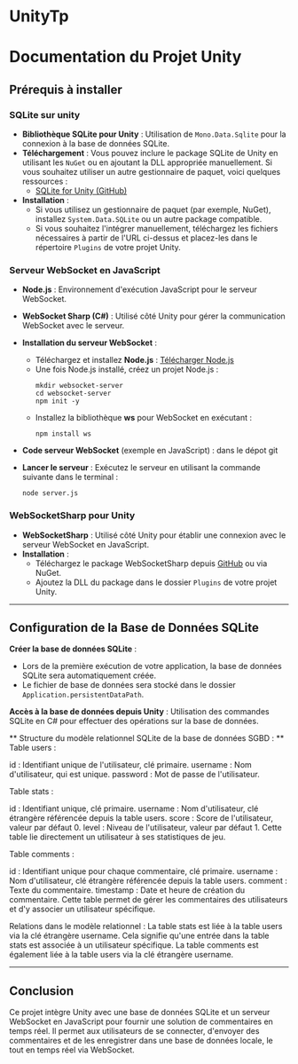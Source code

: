 # UnityTp


# Documentation du Projet Unity

## **Prérequis à installer**

### **SQLite sur unity**
   - **Bibliothèque SQLite pour Unity** : Utilisation de `Mono.Data.Sqlite` pour la connexion à la base de données SQLite.
   - **Téléchargement** : Vous pouvez inclure le package SQLite de Unity en utilisant les `NuGet` ou en ajoutant la DLL appropriée manuellement. Si vous souhaitez utiliser un autre gestionnaire de paquet, voici quelques ressources :
     - [SQLite for Unity (GitHub)](https://github.com/artyom-mirzoyan/sqlite-unity)
   - **Installation** :
     - Si vous utilisez un gestionnaire de paquet (par exemple, NuGet), installez `System.Data.SQLite` ou un autre package compatible.
     - Si vous souhaitez l'intégrer manuellement, téléchargez les fichiers nécessaires à partir de l'URL ci-dessus et placez-les dans le répertoire `Plugins` de votre projet Unity.

### **Serveur WebSocket en JavaScript**
   - **Node.js** : Environnement d'exécution JavaScript pour le serveur WebSocket.
   - **WebSocket Sharp (C#)** : Utilisé côté Unity pour gérer la communication WebSocket avec le serveur.
   - **Installation du serveur WebSocket** :
     - Téléchargez et installez **Node.js** : [Télécharger Node.js](https://nodejs.org/)
     - Une fois Node.js installé, créez un projet Node.js :
       ```
       mkdir websocket-server
       cd websocket-server
       npm init -y
       ```
     - Installez la bibliothèque **ws** pour WebSocket en exécutant :
       ```
       npm install ws
       ```

   - **Code serveur WebSocket** (exemple en JavaScript) :
    dans le dépot git

   - **Lancer le serveur** :
     Exécutez le serveur en utilisant la commande suivante dans le terminal :
     ```
     node server.js
     ```

### **WebSocketSharp pour Unity**
   - **WebSocketSharp** : Utilisé côté Unity pour établir une connexion avec le serveur WebSocket en JavaScript.
   - **Installation** :
     - Téléchargez le package WebSocketSharp depuis [GitHub](https://github.com/sta/websocket-sharp) ou via NuGet.
     - Ajoutez la DLL du package dans le dossier `Plugins` de votre projet Unity.

---

## **Configuration de la Base de Données SQLite**

 **Créer la base de données SQLite** :
   - Lors de la première exécution de votre application, la base de données SQLite sera automatiquement créée.
   - Le fichier de base de données sera stocké dans le dossier `Application.persistentDataPath`.

  **Accès à la base de données depuis Unity** :
   Utilisation des commandes SQLite en C# pour effectuer des opérations sur la base de données. 

** Structure du modèle relationnel SQLite de la base de données SGBD : ** 
Table users :

id : Identifiant unique de l'utilisateur, clé primaire.
username : Nom d'utilisateur, qui est unique.
password : Mot de passe de l'utilisateur.

Table stats :

id : Identifiant unique, clé primaire.
username : Nom d'utilisateur, clé étrangère référencée depuis la table users.
score : Score de l'utilisateur, valeur par défaut 0.
level : Niveau de l'utilisateur, valeur par défaut 1.
Cette table lie directement un utilisateur à ses statistiques de jeu.

Table comments :

id : Identifiant unique pour chaque commentaire, clé primaire.
username : Nom d'utilisateur, clé étrangère référencée depuis la table users.
comment : Texte du commentaire.
timestamp : Date et heure de création du commentaire.
Cette table permet de gérer les commentaires des utilisateurs et d'y associer un utilisateur spécifique.

Relations dans le modèle relationnel :
La table stats est liée à la table users via la clé étrangère username. Cela signifie qu'une entrée dans la table stats est associée à un utilisateur spécifique.
La table comments est également liée à la table users via la clé étrangère username.

---

## **Conclusion**
Ce projet intègre Unity avec une base de données SQLite et un serveur WebSocket en JavaScript pour fournir une solution de commentaires en temps réel. Il permet aux utilisateurs de se connecter, d'envoyer des commentaires et de les enregistrer dans une base de données locale, le tout en temps réel via WebSocket.
